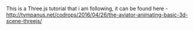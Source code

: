 This is a Three.js tutorial that i am following, it can be found here - http://tympanus.net/codrops/2016/04/26/the-aviator-animating-basic-3d-scene-threejs/